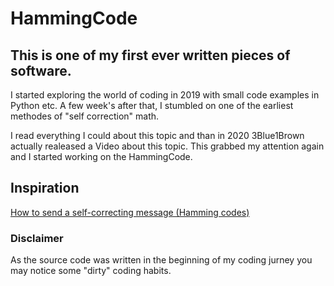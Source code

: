 # HammingCode

## This is one of my first ever written pieces of software. 

I started exploring the world of coding in 2019 with small code examples in Python etc.
A few week's after that, I stumbled on one of the earliest methodes of "self correction" math.

I read everything I could about this topic and than in 2020 3Blue1Brown actually realeased a Video about this topic. This grabbed my attention again and I started working on the HammingCode.

## Inspiration
[ How to send a self-correcting message (Hamming codes) ](https://www.youtube.com/watch?v=X8jsijhllIA&t=37s)

### Disclaimer
As the source code was written in the beginning of my coding jurney you may notice some "dirty" coding habits.
